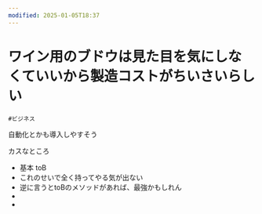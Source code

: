 ```yaml
---
modified: 2025-01-05T18:37
---
```

# ワイン用のブドウは見た目を気にしなくていいから製造コストがちいさいらしい

`#ビジネス`

自動化とかも導入しやすそう

カスなところ

- 基本 toB  
- これのせいで全く持ってやる気が出ない  
- 逆に言うとtoBのメソッドがあれば、最強かもしれん  
-  
-